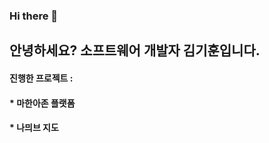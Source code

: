 ### Hi there 👋

## 안녕하세요? 소프트웨어 개발자 김기훈입니다.

#### 진행한 프로젝트 :
#### * 마한아존 플랫폼
#### * 나믜브 지도



<!--
**SamuelGalaxys/SamuelGalaxys** is a ✨ _special_ ✨ repository because its `README.md` (this file) appears on your GitHub profile.

Here are some ideas to get you started:

- 🔭 I’m currently working on ...
- 🌱 I’m currently learning ...
- 👯 I’m looking to collaborate on ...
- 🤔 I’m looking for help with ...
- 💬 Ask me about ...
- 📫 How to reach me: ...
- 😄 Pronouns: ...
- ⚡ Fun fact: ...
-->
